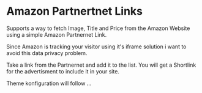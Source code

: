 # Amazon Partnertnet Links

Supports a way to fetch Image, Title and Price from the Amazon Website using
a simple Amazon Partnernet Link.

Since Amazon is tracking your visitor using it's iframe solution i want to avoid
this data privacy problem.

Take a link from the Partnernet and add it to the list. You will get a Shortlink 
for the advertisment to include it in your site.

Theme konfiguration will follow ... 